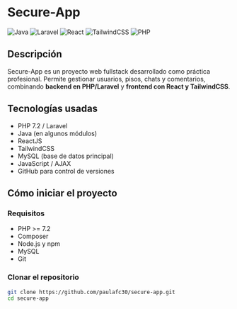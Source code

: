 # Secure-App

![Java](https://img.shields.io/badge/Java-007396?style=for-the-badge&logo=java&logoColor=white)
![Laravel](https://img.shields.io/badge/Laravel-FF2D20?style=for-the-badge&logo=laravel&logoColor=white)
![React](https://img.shields.io/badge/React-61DAFB?style=for-the-badge&logo=react&logoColor=black)
![TailwindCSS](https://img.shields.io/badge/TailwindCSS-06B6D4?style=for-the-badge&logo=tailwind-css&logoColor=white)
![PHP](https://img.shields.io/badge/PHP-777BB4?style=for-the-badge&logo=php&logoColor=white)

## Descripción
Secure-App es un proyecto web fullstack desarrollado como práctica profesional. Permite gestionar usuarios, pisos, chats y comentarios, combinando **backend en PHP/Laravel** y **frontend con React y TailwindCSS**.

## Tecnologías usadas
- PHP 7.2 / Laravel  
- Java (en algunos módulos)  
- ReactJS  
- TailwindCSS  
- MySQL (base de datos principal)  
- JavaScript / AJAX  
- GitHub para control de versiones

## Cómo iniciar el proyecto

### Requisitos
- PHP >= 7.2  
- Composer  
- Node.js y npm  
- MySQL  
- Git

### Clonar el repositorio
```bash
git clone https://github.com/paulafc30/secure-app.git
cd secure-app

